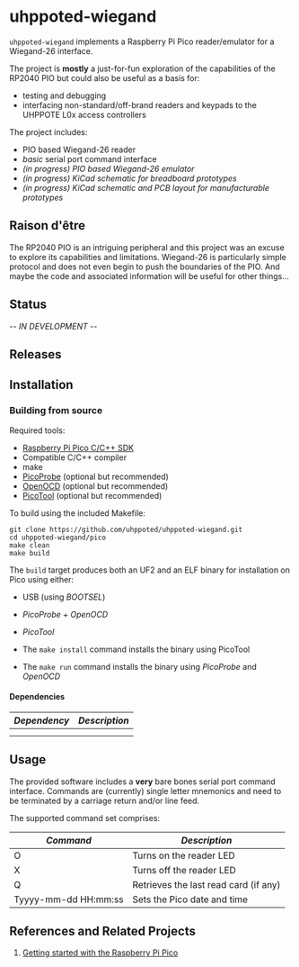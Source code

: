# uhppoted-wiegand

`uhppoted-wiegand` implements a Raspberry Pi Pico reader/emulator for a Wiegand-26 interface.

The project is **mostly** a just-for-fun exploration of the capabilities of the RP2040 PIO but could also 
be useful as a basis for:

- testing and debugging
- interfacing non-standard/off-brand readers and keypads to the UHPPOTE L0x access controllers

The project includes:
- PIO based Wiegand-26 reader
- _basic_ serial port command interface
- _(in progress) PIO based Wiegand-26 emulator_
- _(in progress) KiCad schematic for breadboard prototypes_
- _(in progress) KiCad schematic and PCB layout for manufacturable prototypes_

## Raison d'être

The RP2040 PIO is an intriguing peripheral and this project was an excuse to explore its capabilities and
limitations. Wiegand-26 is particularly simple protocol and does not even begin to push the boundaries of
the PIO. And maybe the code and associated information will be useful for other things...

## Status

_-- IN DEVELOPMENT --_

## Releases

## Installation

### Building from source

Required tools:
- [Raspberry Pi Pico C/C++ SDK](https://datasheets.raspberrypi.com/pico/raspberry-pi-pico-c-sdk.pdf)
- Compatible C/C++ compiler
- make
- [PicoProbe](https://github.com/raspberrypi/picoprobe) (optional but recommended)
- [OpenOCD](https://github.com/raspberrypi/openocd.git) (optional but recommended)
- [PicoTool](https://github.com/raspberrypi/picotool) (optional but recommended)

To build using the included Makefile:
```
git clone https://github.com/uhppoted/uhppoted-wiegand.git
cd uhppoted-wiegand/pico
make clean
make build
```

The `build` target produces both an UF2 and an ELF binary for installation on Pico using either:
- USB (using _BOOTSEL_)
- _PicoProbe_ + _OpenOCD_
- _PicoTool_

- The `make install` command installs the binary using PicoTool
- The `make run` command installs the binary using _PicoProbe_ and _OpenOCD_

#### Dependencies

| *Dependency*                                                    | *Description*                       |
| --------------------------------------------------------------- | ----------------------------------- |
|                                                                 |                                     |
|                                                                 |                                     |

## Usage

The provided software includes a **very** bare bones serial port command interface. Commands are (currently)
single letter mnemonics and need to be terminated by a carriage return and/or line feed.

The supported command set comprises:

| *Command*              | *Description*                         |
| ---------------------- | ------------------------------------- |
| O                      | Turns on the reader LED               |
| X                      | Turns off the reader LED              |
| Q                      | Retrieves the last read card (if any) |
| Tyyyy-mm-dd HH:mm:ss   | Sets the Pico date and time           |


## References and Related Projects

1. [Getting started with the Raspberry Pi Pico](https://datasheets.raspberrypi.com/pico/getting-started-with-pico.pdf)

